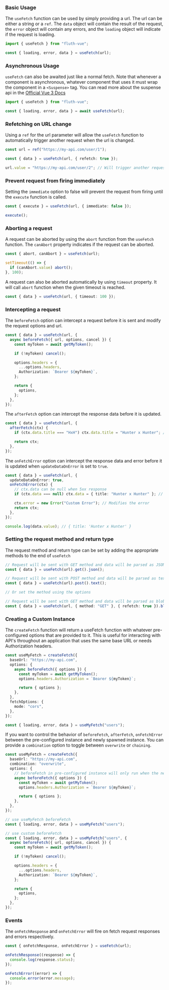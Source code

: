 ### Basic Usage

The `useFetch` function can be used by simply providing a url. The url can be either a string or a `ref`. The `data` object will contain the result of the request, the `error` object will contain any errors, and the `loading` object will indicate if the request is loading.

```ts
import { useFetch } from "fluth-vue";

const { loading, error, data } = useFetch(url);
```

### Asynchronous Usage

`useFetch` can also be awaited just like a normal fetch. Note that whenever a component is asynchronous, whatever component that uses
it must wrap the component in a `<Suspense>` tag. You can read more about the suspense api in the [Official Vue 3 Docs](https://vuejs.org/guide/built-ins/suspense.html)

```ts
import { useFetch } from "fluth-vue";

const { loading, error, data } = await useFetch(url);
```

### Refetching on URL change

Using a `ref` for the url parameter will allow the `useFetch` function to automatically trigger another request when the url is changed.

```ts
const url = ref("https://my-api.com/user/1");

const { data } = useFetch(url, { refetch: true });

url.value = "https://my-api.com/user/2"; // Will trigger another request
```

### Prevent request from firing immediately

Setting the `immediate` option to false will prevent the request from firing until the `execute` function is called.

```ts
const { execute } = useFetch(url, { immediate: false });

execute();
```

### Aborting a request

A request can be aborted by using the `abort` function from the `useFetch` function. The `canAbort` property indicates if the request can be aborted.

```ts
const { abort, canAbort } = useFetch(url);

setTimeout(() => {
  if (canAbort.value) abort();
}, 100);
```

A request can also be aborted automatically by using `timeout` property. It will call `abort` function when the given timeout is reached.

```ts
const { data } = useFetch(url, { timeout: 100 });
```

### Intercepting a request

The `beforeFetch` option can intercept a request before it is sent and modify the request options and url.

```ts
const { data } = useFetch(url, {
  async beforeFetch({ url, options, cancel }) {
    const myToken = await getMyToken();

    if (!myToken) cancel();

    options.headers = {
      ...options.headers,
      Authorization: `Bearer ${myToken}`,
    };

    return {
      options,
    };
  },
});
```

The `afterFetch` option can intercept the response data before it is updated.

```ts
const { data } = useFetch(url, {
  afterFetch(ctx) {
    if (ctx.data.title === "HxH") ctx.data.title = "Hunter x Hunter"; // Modifies the response data

    return ctx;
  },
});
```

The `onFetchError` option can intercept the response data and error before it is updated when `updateDataOnError` is set to `true`.

```ts
const { data } = useFetch(url, {
  updateDataOnError: true,
  onFetchError(ctx) {
    // ctx.data can be null when 5xx response
    if (ctx.data === null) ctx.data = { title: "Hunter x Hunter" }; // Modifies the response data

    ctx.error = new Error("Custom Error"); // Modifies the error
    return ctx;
  },
});

console.log(data.value); // { title: 'Hunter x Hunter' }
```

### Setting the request method and return type

The request method and return type can be set by adding the appropriate methods to the end of `useFetch`

```ts
// Request will be sent with GET method and data will be parsed as JSON
const { data } = useFetch(url).get().json();

// Request will be sent with POST method and data will be parsed as text
const { data } = useFetch(url).post().text();

// Or set the method using the options

// Request will be sent with GET method and data will be parsed as blob
const { data } = useFetch(url, { method: "GET" }, { refetch: true }).blob();
```

### Creating a Custom Instance

The `createFetch` function will return a useFetch function with whatever pre-configured options that are provided to it. This is useful for interacting with API's throughout an application that uses the same base URL or needs Authorization headers.

```ts
const useMyFetch = createFetch({
  baseUrl: "https://my-api.com",
  options: {
    async beforeFetch({ options }) {
      const myToken = await getMyToken();
      options.headers.Authorization = `Bearer ${myToken}`;

      return { options };
    },
  },
  fetchOptions: {
    mode: "cors",
  },
});

const { loading, error, data } = useMyFetch("users");
```

If you want to control the behavior of `beforeFetch`, `afterFetch`, `onFetchError` between the pre-configured instance and newly spawned instance. You can provide a `combination` option to toggle between `overwrite` or `chaining`.

```ts
const useMyFetch = createFetch({
  baseUrl: "https://my-api.com",
  combination: "overwrite",
  options: {
    // beforeFetch in pre-configured instance will only run when the newly spawned instance do not pass beforeFetch
    async beforeFetch({ options }) {
      const myToken = await getMyToken();
      options.headers.Authorization = `Bearer ${myToken}`;

      return { options };
    },
  },
});

// use useMyFetch beforeFetch
const { loading, error, data } = useMyFetch("users");

// use custom beforeFetch
const { loading, error, data } = useMyFetch("users", {
  async beforeFetch({ url, options, cancel }) {
    const myToken = await getMyToken();

    if (!myToken) cancel();

    options.headers = {
      ...options.headers,
      Authorization: `Bearer ${myToken}`,
    };

    return {
      options,
    };
  },
});
```

### Events

The `onFetchResponse` and `onFetchError` will fire on fetch request responses and errors respectively.

```ts
const { onFetchResponse, onFetchError } = useFetch(url);

onFetchResponse((response) => {
  console.log(response.status);
});

onFetchError((error) => {
  console.error(error.message);
});
```
